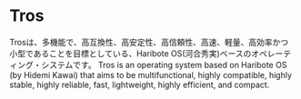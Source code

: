 # Tros
Trosは、多機能で、高互換性、高安定性、高信頼性、高速、軽量、高効率かつ小型であることを目標としている、Haribote OS(河合秀実)ベースのオペレーティング・システムです。 Tros is an operating system based on Haribote OS (by Hidemi Kawai) that aims to be multifunctional, highly compatible, highly stable, highly reliable, fast, lightweight, highly efficient, and compact.
